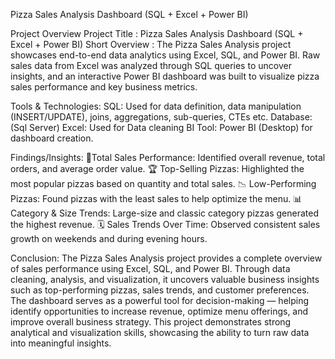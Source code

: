 Pizza Sales Analysis Dashboard (SQL + Excel + Power BI)

Project Overview
Project Title : Pizza Sales Analysis Dashboard (SQL + Excel + Power BI)
Short Overview : The Pizza Sales Analysis project showcases end-to-end data analytics using Excel, SQL, and Power BI.
Raw sales data from Excel was analyzed through SQL queries to uncover insights, and an interactive Power BI dashboard was built to visualize pizza sales performance and key business metrics.



Tools & Technologies:
SQL: Used for data definition, data manipulation (INSERT/UPDATE), joins, aggregations, sub-queries, CTEs etc.
Database: (Sql Server)
Excel: Used for Data cleaning 
BI Tool: Power BI (Desktop) for dashboard creation.



Findings/Insights:
🍕Total Sales Performance: Identified overall revenue, total orders, and average order value.
🏆 Top-Selling Pizzas: Highlighted the most popular pizzas based on quantity and total sales.
📉 Low-Performing Pizzas: Found pizzas with the least sales to help optimize the menu.
📊 Category & Size Trends: Large-size and classic category pizzas generated the highest revenue.
🗓️ Sales Trends Over Time: Observed consistent sales growth on weekends and during evening hours.



Conclusion:
The Pizza Sales Analysis project provides a complete overview of sales performance using Excel, SQL, and Power BI.
Through data cleaning, analysis, and visualization, it uncovers valuable business insights such as top-performing pizzas, sales trends, and customer preferences.
The dashboard serves as a powerful tool for decision-making — helping identify opportunities to increase revenue, optimize menu offerings, and improve overall business strategy.
This project demonstrates strong analytical and visualization skills, showcasing the ability to turn raw data into meaningful insights.









